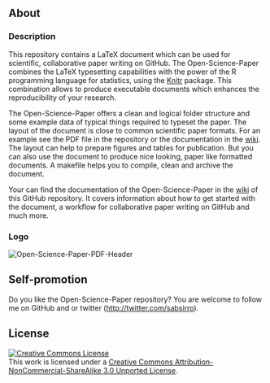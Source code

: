 ## About

### Description

This repository contains a LaTeX document which can be used for scientific,
collaborative paper writing on GitHub. The Open-Science-Paper combines
the LaTeX typesetting capabilities with the power of the R programming
language for statistics, using the [Knitr](http://yihui.name/knitr/)
package. This combination allows to produce executable documents
which enhances the reproducibility of your research. 

The Open-Science-Paper offers a clean and logical folder structure and
some example data of typical things required to typeset the paper. The
layout of the document is close to common scientific paper formats. For
an example see the PDF file in the repository or the documentation in the
[wiki](https://github.com/cpfaff/Open-Science-Paper/wiki). The layout can help
to prepare figures and tables for publication. But you can also use the document
to produce nice looking, paper like formatted documents. A makefile helps you to
compile, clean and archive the document.

Your can find the documentation of the Open-Science-Paper in the
[wiki](https://github.com/cpfaff/Open-Science-Paper/wiki) of this GitHub
repository. It covers information about how to get started with the document, a
workflow for collaborative paper writing on GitHub and much more.

### Logo

![Open-Science-Paper-PDF-Header](https://dl.dropbox.com/u/844606/Open-Science-Paper-Documentation/open-science-papers-logo.png)

## Self-promotion

Do you like the Open-Science-Paper repository? You are welcome to follow me on
GitHub and or twitter (http://twitter.com/sabsirro).

## License

<a rel="license" href="http://creativecommons.org/licenses/by-nc-sa/3.0/"><img alt="Creative Commons License" style="border-width:0" src="http://i.creativecommons.org/l/by-nc-sa/3.0/88x31.png" /></a><br />This work is licensed under a <a rel="license" href="http://creativecommons.org/licenses/by-nc-sa/3.0/">Creative Commons Attribution-NonCommercial-ShareAlike 3.0 Unported License</a>.

